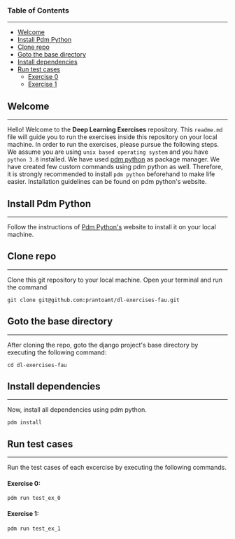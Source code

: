 ### Table of Contents  
---------------------

- [Welcome](#welcome)
- [Install Pdm Python](#install-pdm-python)
- [Clone repo](#clone-repo)
- [Goto the base directory](#goto-the-base-directory)
- [Install dependencies](#install-dependencies)
- [Run test cases](#run-test-cases)
    + [Exercise 0](#Exercise-0)
    + [Exercise 1](#Exercise-1)


## Welcome
----------------------------
Hello! Welcome to the **Deep Learning Exercises** repository. This `readme.md` file will guide you to run the exercises inside this repository on your local machine. In order to run the exercises, please pursue the following steps. We assume you are using `unix based operating system` and you have `python 3.8` installed. We have used [pdm python](https://pdm.fming.dev/latest/) as package manager. We have created few custom commands using pdm python as well. Therefore, it is strongly recommended to install `pdm python` beforehand to make life easier. Installation guidelines can be found on pdm python's website.

## Install Pdm Python
---------------------------
Follow the instructions of [Pdm Python's](https://pdm.fming.dev/latest/) website to install it on your local machine.


## Clone repo
--------------------
Clone this git repository to your local machine. Open your terminal and run the command
```
git clone git@github.com:prantoamt/dl-exercises-fau.git
```

## Goto the base directory
------------------------------------
After cloning the repo, goto the django project's base directory by executing the following command: 
```
cd dl-exercises-fau
```

## Install dependencies
-----------------------------------------------------------------
Now, install all dependencies using pdm python.
```
pdm install
```

## Run test cases
-------------------
Run the test cases of each excercise by executing the following commands. <br/>
#### Exercise 0: 
```
pdm run test_ex_0
```

#### Exercise 1: 
```
pdm run test_ex_1
```
